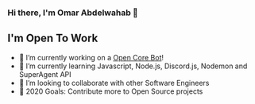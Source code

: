 ### Hi there, I'm Omar Abdelwahab 👋

## I'm Open To Work

- 🔭 I’m currently working on a [Open Core Bot](https://github.com/OmarAbdelwahab/Open-Core-Bot.git)!
- 🌱 I’m currently learning Javascript, Node.js, Discord.js, Nodemon and SuperAgent API
- 👯 I’m looking to collaborate with other Software Engineers
- 🥅 2020 Goals: Contribute more to Open Source projects

